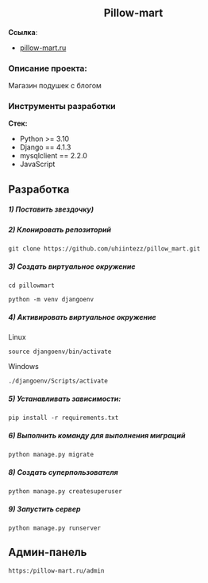 <h2 align="center">Pillow-mart</h2>


**Ссылка**:
- [pillow-mart.ru](https://pillow-mart.ru)


### Описание проекта:
Магазин подушек с блогом


### Инструменты разработки

**Стек:**
- Python >= 3.10
- Django == 4.1.3
- mysqlclient == 2.2.0
- JavaScript

## Разработка

##### 1) Поставить звездочку)

##### 2) Клонировать репозиторий

    git clone https://github.com/uhiintezz/pillow_mart.git

##### 3) Создать виртуальное окружение

    cd pillowmart
    
    python -m venv djangoenv
    
##### 4) Активировать виртуальное окружение
    
Linux

    source djangoenv/bin/activate
    
Windows

    ./djangoenv/Scripts/activate

##### 5) Устанавливать зависимости:

    pip install -r requirements.txt

##### 6) Выполнить команду для выполнения миграций

    python manage.py migrate
    
##### 8) Создать суперпользователя

    python manage.py createsuperuser
    
##### 9) Запустить сервер

    python manage.py runserver

## Админ-панель
    https:/pillow-mart.ru/admin


